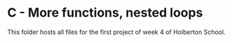 # C - More functions, nested loops

This folder hosts all files for the first project of week 4 of Holberton School.
